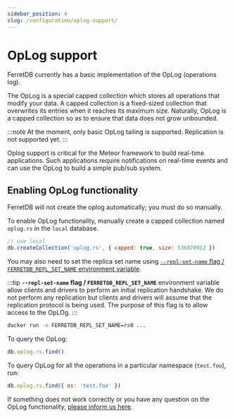 ```yaml
---
sidebar_position: 4
slug: /configuration/oplog-support/
---
```


# OpLog support

FerretDB currently has a basic implementation of the OpLog (operations log).

The OpLog is a special capped collection which stores all operations that modify your data.
A capped collection is a fixed-sized collection that overwrites its entries when it reaches its maximum size.
Naturally, OpLog is a capped collection so as to ensure that data does not grow unbounded.

:::note
At the moment, only basic OpLog tailing is supported.
Replication is not supported yet.
:::

Oplog support is critical for the Meteor framework to build real-time applications.
Such applications require notifications on real-time events and can use the OpLog to build a simple pub/sub system.

## Enabling OpLog functionality

FerretDB will not create the oplog automatically; you must do so manually.

To enable OpLog functionality, manually create a capped collection named `oplog.rs` in the `local` database.

```js
// use local
db.createCollection('oplog.rs', { capped: true, size: 536870912 })
```

You may also need to set the replica set name using [`--repl-set-name` flag / `FERRETDB_REPL_SET_NAME` environment variable](flags.md#general).

:::tip
**`--repl-set-name` flag / `FERRETDB_REPL_SET_NAME`** environment variable allow clients and drivers to perform an initial replication handshake.
We do not perform any replication but clients and drivers will assume that the replication protocol is being used.
The purpose of this flag is to allow access to the OpLOg.
:::

```sh
docker run -e FERRETDB_REPL_SET_NAME=rs0 ...
```

To query the OpLog:

```js
db.oplog.rs.find()
```

To query OpLog for all the operations in a particular namespace (`test.foo`), run:

```js
db.oplog.rs.find({ ns: 'test.foo' })
```

If something does not work correctly or you have any question on the OpLog functionality, [please inform us here](https://github.com/FerretDB/FerretDB/issues/new?assignees=ferretdb-bot&labels=code%2Fbug%2Cnot+ready&projects=&template=bug.yml).
